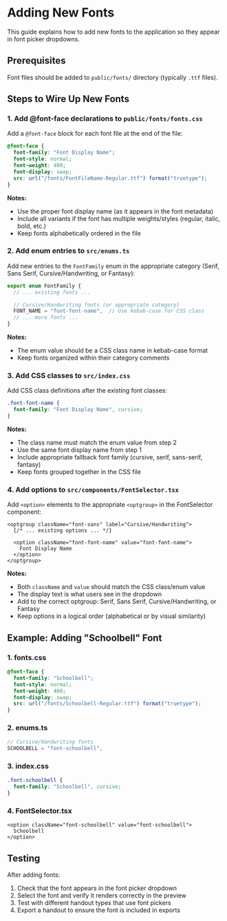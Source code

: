 # Adding New Fonts

This guide explains how to add new fonts to the application so they appear in font picker dropdowns.

## Prerequisites

Font files should be added to `public/fonts/` directory (typically `.ttf` files).

## Steps to Wire Up New Fonts

### 1. Add @font-face declarations to `public/fonts/fonts.css`

Add a `@font-face` block for each font file at the end of the file:

```css
@font-face {
  font-family: "Font Display Name";
  font-style: normal;
  font-weight: 400;
  font-display: swap;
  src: url("/fonts/FontFileName-Regular.ttf") format("truetype");
}
```

**Notes:**
- Use the proper font display name (as it appears in the font metadata)
- Include all variants if the font has multiple weights/styles (regular, italic, bold, etc.)
- Keep fonts alphabetically ordered in the file

### 2. Add enum entries to `src/enums.ts`

Add new entries to the `FontFamily` enum in the appropriate category (Serif, Sans Serif, Cursive/Handwriting, or Fantasy):

```typescript
export enum FontFamily {
  // ... existing fonts ...

  // Cursive/Handwriting fonts (or appropriate category)
  FONT_NAME = "font-font-name",  // Use kebab-case for CSS class
  // ... more fonts ...
}
```

**Notes:**
- The enum value should be a CSS class name in kebab-case format
- Keep fonts organized within their category comments

### 3. Add CSS classes to `src/index.css`

Add CSS class definitions after the existing font classes:

```css
.font-font-name {
  font-family: "Font Display Name", cursive;
}
```

**Notes:**
- The class name must match the enum value from step 2
- Use the same font display name from step 1
- Include appropriate fallback font family (cursive, serif, sans-serif, fantasy)
- Keep fonts grouped together in the CSS file

### 4. Add options to `src/components/FontSelector.tsx`

Add `<option>` elements to the appropriate `<optgroup>` in the FontSelector component:

```tsx
<optgroup className="font-sans" label="Cursive/Handwriting">
  {/* ... existing options ... */}

  <option className="font-font-name" value="font-font-name">
    Font Display Name
  </option>
</optgroup>
```

**Notes:**
- Both `className` and `value` should match the CSS class/enum value
- The display text is what users see in the dropdown
- Add to the correct optgroup: Serif, Sans Serif, Cursive/Handwriting, or Fantasy
- Keep options in a logical order (alphabetical or by visual similarity)

## Example: Adding "Schoolbell" Font

### 1. fonts.css
```css
@font-face {
  font-family: "Schoolbell";
  font-style: normal;
  font-weight: 400;
  font-display: swap;
  src: url("/fonts/Schoolbell-Regular.ttf") format("truetype");
}
```

### 2. enums.ts
```typescript
// Cursive/Handwriting fonts
SCHOOLBELL = "font-schoolbell",
```

### 3. index.css
```css
.font-schoolbell {
  font-family: "Schoolbell", cursive;
}
```

### 4. FontSelector.tsx
```tsx
<option className="font-schoolbell" value="font-schoolbell">
  Schoolbell
</option>
```

## Testing

After adding fonts:
1. Check that the font appears in the font picker dropdown
2. Select the font and verify it renders correctly in the preview
3. Test with different handout types that use font pickers
4. Export a handout to ensure the font is included in exports
